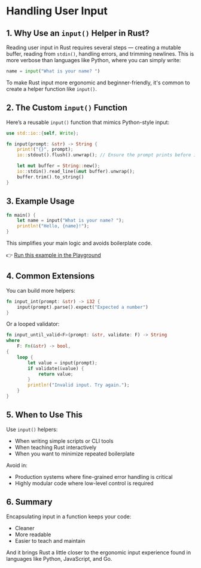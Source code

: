 # Handling User Input

## 1. Why Use an `input()` Helper in Rust?

Reading user input in Rust requires several steps — creating a mutable buffer, reading from `stdin()`, handling errors, and trimming newlines. This is more verbose than languages like Python, where you can simply write:

```python
name = input("What is your name? ")
```

To make Rust input more ergonomic and beginner-friendly, it's common to create a helper function like `input()`.

## 2. The Custom `input()` Function

Here’s a reusable `input()` function that mimics Python-style input:

```rust
use std::io::{self, Write};

fn input(prompt: &str) -> String {
    print!("{}", prompt);
    io::stdout().flush().unwrap(); // Ensure the prompt prints before input

    let mut buffer = String::new();
    io::stdin().read_line(&mut buffer).unwrap();
    buffer.trim().to_string()
}
```

## 3. Example Usage

```rust
fn main() {
    let name = input("What is your name? ");
    println!("Hello, {name}!");
}
```

This simplifies your main logic and avoids boilerplate code.

👉 [Run this example in the Playground](https://play.rust-lang.org/?version=stable&mode=debug&edition=2021&code=use+std%3A%3Aio%3A%3A%7Bself%2C+Write%7D%3B%0A%0Afn+input%28prompt%3A+%26str%29+-%3E+String+%7B%0A++++print%21%28%22%7B%7D%22%2C+prompt%29%3B%0A++++io%3A%3Astdout%28%29.flush%28%29.unwrap%28%29%3B%0A%0A++++let+mut+buffer+%3D+String%3A%3Anew%28%29%3B%0A++++io%3A%3Astdin%28%29.read_line%28%26mut+buffer%29.unwrap%28%29%3B%0A++++buffer.trim%28%29.to_string%28%29%0A%7D%0A%0Afn+main%28%29+%7B%0A++++let+name+%3D+input%28%22What+is+your+name%3F+%22%29%3B%0A++++println%21%28%22Hello%2C+%7Bname%7D%21%22%29%3B%0A%7D)

## 4. Common Extensions

You can build more helpers:

```rust
fn input_int(prompt: &str) -> i32 {
    input(prompt).parse().expect("Expected a number")
}
```

Or a looped validator:

```rust
fn input_until_valid<F>(prompt: &str, validate: F) -> String
where
    F: Fn(&str) -> bool,
{
    loop {
        let value = input(prompt);
        if validate(&value) {
            return value;
        }
        println!("Invalid input. Try again.");
    }
}
```

## 5. When to Use This

Use `input()` helpers:
- When writing simple scripts or CLI tools
- When teaching Rust interactively
- When you want to minimize repeated boilerplate

Avoid in:
- Production systems where fine-grained error handling is critical
- Highly modular code where low-level control is required

## 6. Summary

Encapsulating input in a function keeps your code:
- Cleaner
- More readable
- Easier to teach and maintain

And it brings Rust a little closer to the ergonomic input experience found in languages like Python, JavaScript, and Go.
